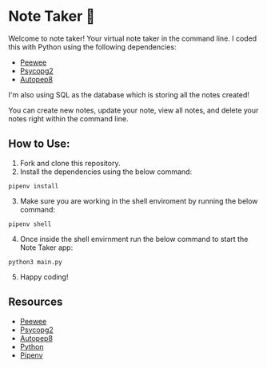 # Note Taker 📝
Welcome to note taker! Your virtual note taker in the command line. I coded this with Python using the following dependencies:
- [Peewee](https://docs.peewee-orm.com/en/latest/)
- [Psycopg2](https://www.psycopg.org/docs/)
- [Autopep8](https://pypi.org/project/autopep8/)

I'm also using SQL as the database which is storing all the notes created!

You can create new notes, update your note, view all notes, and delete your notes right within the command line.

## How to Use:

1. Fork and clone this repository.
2. Install the dependencies using the below command:
```
pipenv install
```
3. Make sure you are working in the shell enviroment by running the below command:
```
pipenv shell
```
4. Once inside the shell envirnment run the below command to start the Note Taker app:
```
python3 main.py
```
5. Happy coding!

## Resources
- [Peewee](https://docs.peewee-orm.com/en/latest/)
- [Psycopg2](https://www.psycopg.org/docs/)
- [Autopep8](https://pypi.org/project/autopep8/)
- [Python](https://docs.python.org/3/)
- [Pipenv](https://pipenv.pypa.io/en/latest/)